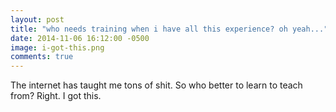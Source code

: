 ```yaml
---
layout: post
title: "who needs training when i have all this experience? oh yeah..."
date: 2014-11-06 16:12:00 -0500
image: i-got-this.png
comments: true
---
```

The internet has taught me tons of shit. So who better to learn to teach from? Right. I got this. 
